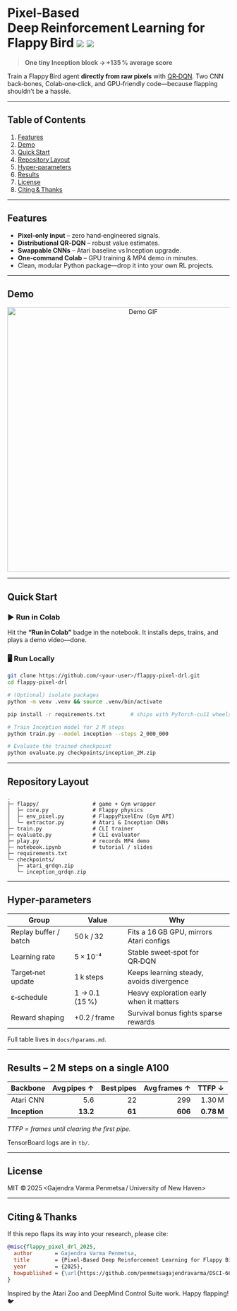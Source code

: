 # Pixel‑Based Deep Reinforcement Learning for **Flappy Bird** <img src="https://img.shields.io/badge/rl-QR--DQN-blue"> <img src="https://img.shields.io/badge/license-MIT-green">

> **One tiny Inception block → +135 % average score**

Train a Flappy Bird agent **directly from raw pixels** with [QR‑DQN](https://arxiv.org/abs/1710.10044).
Two CNN back‑bones, Colab‑one‑click, and GPU‑friendly code—because flapping shouldn’t be a hassle.

---

## Table of Contents

1. [Features](#features)
2. [Demo](#demo)
3. [Quick Start](#quick-start)
4. [Repository Layout](#repository-layout)
5. [Hyper‑parameters](#hyper-parameters)
6. [Results](#results)
7. [License](#license)
8. [Citing & Thanks](#citing--thanks)

---

## Features

* **Pixel‑only input** – zero hand‑engineered signals.
* **Distributional QR‑DQN** – robust value estimates.
* **Swappable CNNs** – Atari baseline vs Inception upgrade.
* **One‑command Colab** – GPU training & MP4 demo in minutes.
* Clean, modular Python package—drop it into your own RL projects.

---

## Demo

<p align="center">
  <img src="docs/demo.gif" alt="Demo GIF" width="600">
</p>

---

## Quick Start

### ▶️ Run in Colab

Hit the **“Run in Colab”** badge in the notebook. It installs deps, trains, and plays a demo video—done.

### 🖥️ Run Locally

```bash
git clone https://github.com/<your-user>/flappy-pixel-drl.git
cd flappy-pixel-drl

# (Optional) isolate packages
python -m venv .venv && source .venv/bin/activate

pip install -r requirements.txt        # ships with PyTorch‑cu11 wheels

# Train Inception model for 2 M steps
python train.py --model inception --steps 2_000_000

# Evaluate the trained checkpoint
python evaluate.py checkpoints/inception_2M.zip
```

---

## Repository Layout

```
.
├─ flappy/                 # game + Gym wrapper
│  ├─ core.py              # Flappy physics
│  ├─ env_pixel.py         # FlappyPixelEnv (Gym API)
│  └─ extractor.py         # Atari & Inception CNNs
├─ train.py                # CLI trainer
├─ evaluate.py             # CLI evaluator
├─ play.py                 # records MP4 demo
├─ notebook.ipynb          # tutorial / slides
├─ requirements.txt
└─ checkpoints/
   ├─ atari_qrdqn.zip
   └─ inception_qrdqn.zip
```

---

## Hyper‑parameters

| Group                 | Value          | Why                                      |
| --------------------- | -------------- | ---------------------------------------- |
| Replay buffer / batch | 50 k / 32      | Fits a 16 GB GPU, mirrors Atari configs  |
| Learning rate         | 5 × 10⁻⁴       | Stable sweet‑spot for QR‑DQN             |
| Target‑net update     | 1 k steps      | Keeps learning steady, avoids divergence |
| ε‑schedule            | 1 → 0.1 (15 %) | Heavy exploration early when it matters  |
| Reward shaping        | +0.2 / frame   | Survival bonus fights sparse rewards     |

Full table lives in `docs/hparams.md`.

---

## Results – 2 M steps on a single A100

| Backbone      | Avg pipes ↑ | Best pipes | Avg frames ↑ |     TTFP ↓ |
| ------------- | ----------: | ---------: | -----------: | ---------: |
| Atari CNN     |         5.6 |         22 |          299 |     1.30 M |
| **Inception** |    **13.2** |     **61** |      **606** | **0.78 M** |

*TTFP = frames until clearing the first pipe.*

TensorBoard logs are in `tb/`.

---

## License

MIT © 2025 \<Gajendra Varma Penmetsa / University of New Haven>

---

## Citing & Thanks

If this repo flaps its way into your research, please cite:

```bibtex
@misc{flappy_pixel_drl_2025,
  author       = Gajendra Varma Penmetsa,
  title        = {Pixel-Based Deep Reinforcement Learning for Flappy Bird},
  year         = {2025},
  howpublished = {\url{https://github.com/penmetsagajendravarma/DSCI-6612-01-Team-Project}}
}
```

Inspired by the Atari Zoo and DeepMind Control Suite work.
Happy flapping! 🐦

